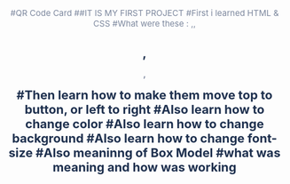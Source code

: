 
#QR Code Card 
##IT IS MY FIRST PROJECT 
#First i learned HTML & CSS
#What were these : <head>,<body>,<h1>,<p>,<div>
  #Then learn how to make them move top to button, or left to right 
  #Also learn how to change color
  #Also learn how to change background
  #Also learn how to change font-size
  #Also meaninng of Box Model 
  #what was meaning and how was working <style>

<!DOCTYPE html>
<html lang="en">
  <head>
    <meta charset="UTF-8" />
    <meta name="viewport" content="width=device-width, initial-scale=1.0" />
    <meta http-equiv="X-UA-Compatible" content="ie=edge" />
    <title>QR Code Card</title>
    <style>
      body {
        background-color: #f2f2f2;
        font-family: "Outfit", sans-serif;
      }

      div {
        width: 320px;
        background-color: white;
        border-radius: 20px;
        overflow: hidden;
        padding: 16px;
        margin: 0 auto;
        margin: 152px 260px;
      }
      h1 {
        color: #1f314f;
        font-weight: 700 em;
        text-align: center;
        font-size: 22px;
        font: bold;
      }
      p {
        color: #7d889e;
        font-weight: 400em;
        text-align: center;
        font-size: 15px;
      }
      img {
        max-width: 100%;
        border-radius: 10px;
      }
    </style>
  </head>
  <body>
    <div>
      <img src="image-qr-code.png" />
      <h1>
        Improve your front-end skills by building projects
      </h1>
      <p>
        Scan the QR code to visit Frontend Mentor and take your coding skills to
        the next level
      </p>
    </div>
  </body>
</html>

